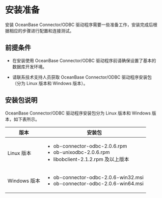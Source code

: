 # 安装准备

安装 OceanBase Connector/ODBC 驱动程序需要一些准备工作，安装完成后根据相应的步骤进行配置和连接测试。

## 前提条件

* 在安装使用 OceanBase Connector/ODBC 驱动程序前请确保设置了基本的数据库开发环境。

* 请联系技术支持人员获取 OceanBase Connector/ODBC 驱动程序安装包（分为 Linux 版本和 Windows 版本）。
  
## 安装包说明

OceanBase Connector/ODBC 驱动程序安装包分为 Linux 版本和 Windows 版本，如下表所示。

| 版本 | 安装包 |
| --- | --- |
| Linux 版本 | <ul> <li> ob-connector-odbc-2.0.6.rpm  </li> <li> ob-unixodbc-2.0.6.rpm </li> <li> libobclient-2.1.2.rpm 及以上版本 </li> </ul> |
| Windows 版本 | <ul> <li> ob-connector-odbc-2.0.6-win32.msi </li> <li> ob-connector-odbc-2.0.6-win64.msi </li> </ul>|
